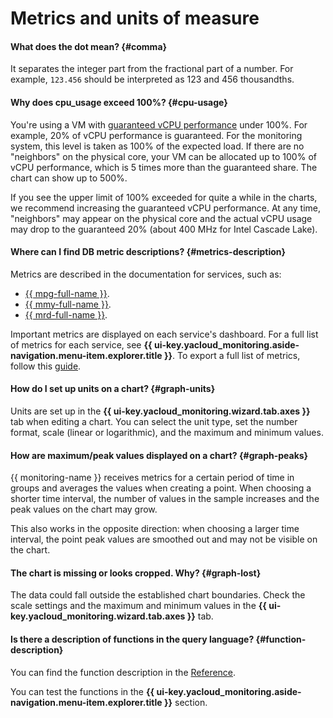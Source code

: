 # Metrics and units of measure

#### What does the dot mean? {#comma}

It separates the integer part from the fractional part of a number. For example, `123.456` should be interpreted as 123 and 456 thousandths.

#### Why does cpu_usage exceed 100%? {#cpu-usage}

You're using a VM with [guaranteed vCPU performance](../../compute/concepts/performance-levels.md) under 100%. For example, 20% of vCPU performance is guaranteed. For the monitoring system, this level is taken as 100% of the expected load. If there are no "neighbors" on the physical core, your VM can be allocated up to 100% of vCPU performance, which is 5 times more than the guaranteed share. The chart can show up to 500%.

If you see the upper limit of 100% exceeded for quite a while in the charts, we recommend increasing the guaranteed vCPU performance. At any time, "neighbors" may appear on the physical core and the actual vCPU usage may drop to the guaranteed 20% (about 400 MHz for Intel Cascade Lake).

#### Where can I find DB metric descriptions? {#metrics-description}

Metrics are described in the documentation for services, such as:
* [{{ mpg-full-name }}](../../managed-postgresql/operations/monitoring.md).
* [{{ mmy-full-name }}](../../managed-mysql/operations/monitoring.md).
* [{{ mrd-full-name }}](../../managed-redis/operations/monitoring.md).

Important metrics are displayed on each service's dashboard. For a full list of metrics for each service, see **{{ ui-key.yacloud_monitoring.aside-navigation.menu-item.explorer.title }}**. To export a full list of metrics, follow this [guide](../../monitoring/operations/metric/list.md).

#### How do I set up units on a chart? {#graph-units}

Units are set up in the **{{ ui-key.yacloud_monitoring.wizard.tab.axes }}** tab when editing a chart. You can select the unit type, set the number format, scale (linear or logarithmic), and the maximum and minimum values.

#### How are maximum/peak values displayed on a chart? {#graph-peaks}

{{ monitoring-name }} receives metrics for a certain period of time in groups and averages the values when creating a point. When choosing a shorter time interval, the number of values in the sample increases and the peak values on the chart may grow.

This also works in the opposite direction: when choosing a larger time interval, the point peak values are smoothed out and may not be visible on the chart.

#### The chart is missing or looks cropped. Why? {#graph-lost}

The data could fall outside the established chart boundaries. Check the scale settings and the maximum and minimum values in the **{{ ui-key.yacloud_monitoring.wizard.tab.axes }}** tab.

#### Is there a description of functions in the query language? {#function-description}

You can find the function description in the [Reference](../../monitoring/concepts/querying.md#functions).

You can test the functions in the **{{ ui-key.yacloud_monitoring.aside-navigation.menu-item.explorer.title }}** section.
